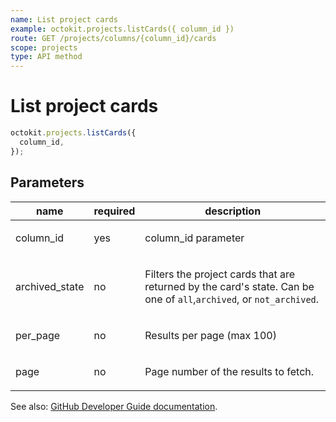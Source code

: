 ```yaml
---
name: List project cards
example: octokit.projects.listCards({ column_id })
route: GET /projects/columns/{column_id}/cards
scope: projects
type: API method
---
```


# List project cards

```js
octokit.projects.listCards({
  column_id,
});
```

## Parameters

<table>
  <thead>
    <tr>
      <th>name</th>
      <th>required</th>
      <th>description</th>
    </tr>
  </thead>
  <tbody>
    <tr><td>column_id</td><td>yes</td><td>

column_id parameter

</td></tr>
<tr><td>archived_state</td><td>no</td><td>

Filters the project cards that are returned by the card's state. Can be one of `all`,`archived`, or `not_archived`.

</td></tr>
<tr><td>per_page</td><td>no</td><td>

Results per page (max 100)

</td></tr>
<tr><td>page</td><td>no</td><td>

Page number of the results to fetch.

</td></tr>
  </tbody>
</table>

See also: [GitHub Developer Guide documentation](https://docs.github.com/rest/reference/projects#list-project-cards).
